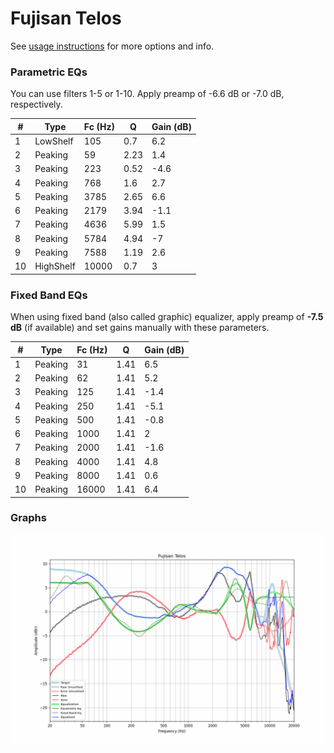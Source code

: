 # Fujisan Telos
See [usage instructions](https://github.com/jaakkopasanen/AutoEq#usage) for more options and info.

### Parametric EQs
You can use filters 1-5 or 1-10. Apply preamp of -6.6 dB or -7.0 dB, respectively.

|   # | Type      |   Fc (Hz) |    Q |   Gain (dB) |
|-----|-----------|-----------|------|-------------|
|   1 | LowShelf  |       105 | 0.7  |         6.2 |
|   2 | Peaking   |        59 | 2.23 |         1.4 |
|   3 | Peaking   |       223 | 0.52 |        -4.6 |
|   4 | Peaking   |       768 | 1.6  |         2.7 |
|   5 | Peaking   |      3785 | 2.65 |         6.6 |
|   6 | Peaking   |      2179 | 3.94 |        -1.1 |
|   7 | Peaking   |      4636 | 5.99 |         1.5 |
|   8 | Peaking   |      5784 | 4.94 |        -7   |
|   9 | Peaking   |      7588 | 1.19 |         2.6 |
|  10 | HighShelf |     10000 | 0.7  |         3   |

### Fixed Band EQs
When using fixed band (also called graphic) equalizer, apply preamp of **-7.5 dB** (if available) and set gains manually with these parameters.

|   # | Type    |   Fc (Hz) |    Q |   Gain (dB) |
|-----|---------|-----------|------|-------------|
|   1 | Peaking |        31 | 1.41 |         6.5 |
|   2 | Peaking |        62 | 1.41 |         5.2 |
|   3 | Peaking |       125 | 1.41 |        -1.4 |
|   4 | Peaking |       250 | 1.41 |        -5.1 |
|   5 | Peaking |       500 | 1.41 |        -0.8 |
|   6 | Peaking |      1000 | 1.41 |         2   |
|   7 | Peaking |      2000 | 1.41 |        -1.6 |
|   8 | Peaking |      4000 | 1.41 |         4.8 |
|   9 | Peaking |      8000 | 1.41 |         0.6 |
|  10 | Peaking |     16000 | 1.41 |         6.4 |

### Graphs
![](./Fujisan%20Telos.png)
